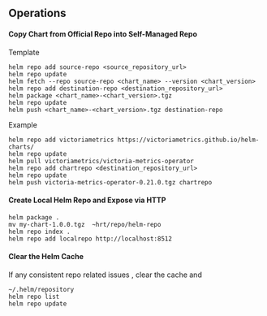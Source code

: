 ## Operations
#### Copy Chart from Official Repo into Self-Managed Repo
Template
```
helm repo add source-repo <source_repository_url>
helm repo update
helm fetch --repo source-repo <chart_name> --version <chart_version>
helm repo add destination-repo <destination_repository_url>
helm package <chart_name>-<chart_version>.tgz
helm repo update
helm push <chart_name>-<chart_version>.tgz destination-repo
```
Example
```shell
helm repo add victoriametrics https://victoriametrics.github.io/helm-charts/
helm repo update
helm pull victoriametrics/victoria-metrics-operator
helm repo add chartrepo <destination_repository_url>
helm repo update
helm push victoria-metrics-operator-0.21.0.tgz chartrepo
```
#### Create Local Helm Repo and Expose via HTTP
```
helm package .
mv my-chart-1.0.0.tgz  ~hrt/repo/helm-repo
helm repo index .
helm repo add localrepo http://localhost:8512

```
#### Clear the Helm Cache 
If any consistent repo related issues , clear the cache and
```shell
~/.helm/repository
helm repo list 
helm repo update
```